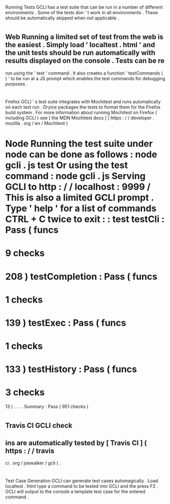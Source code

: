 #
Running
Tests
GCLI
has
a
test
suite
that
can
be
run
in
a
number
of
different
environments
.
Some
of
the
tests
don
'
t
work
in
all
environments
.
These
should
be
automatically
skipped
when
not
applicable
.
#
#
Web
Running
a
limited
set
of
test
from
the
web
is
the
easiest
.
Simply
load
'
localtest
.
html
'
and
the
unit
tests
should
be
run
automatically
with
results
displayed
on
the
console
.
Tests
can
be
re
-
run
using
the
'
test
'
command
.
It
also
creates
a
function
'
testCommands
(
)
'
to
be
run
at
a
JS
prompt
which
enables
the
test
commands
for
debugging
purposes
.
#
#
Firefox
GCLI
'
s
test
suite
integrates
with
Mochitest
and
runs
automatically
on
each
test
run
.
Dryice
packages
the
tests
to
format
them
for
the
Firefox
build
system
.
For
more
information
about
running
Mochitest
on
Firefox
(
including
GCLI
)
see
[
the
MDN
Mochitest
docs
]
(
https
:
/
/
developer
.
mozilla
.
org
/
en
/
Mochitest
)
#
Node
Running
the
test
suite
under
node
can
be
done
as
follows
:
node
gcli
.
js
test
Or
using
the
test
command
:
node
gcli
.
js
Serving
GCLI
to
http
:
/
/
localhost
:
9999
/
This
is
also
a
limited
GCLI
prompt
.
Type
'
help
'
for
a
list
of
commands
CTRL
+
C
twice
to
exit
:
:
test
testCli
:
Pass
(
funcs
=
9
checks
=
208
)
testCompletion
:
Pass
(
funcs
=
1
checks
=
139
)
testExec
:
Pass
(
funcs
=
1
checks
=
133
)
testHistory
:
Pass
(
funcs
=
3
checks
=
13
)
.
.
.
.
Summary
:
Pass
(
951
checks
)
#
Travis
CI
GCLI
check
-
ins
are
automatically
tested
by
[
Travis
CI
]
(
https
:
/
/
travis
-
ci
.
org
/
joewalker
/
gcli
)
.
#
Test
Case
Generation
GCLI
can
generate
test
cases
automagically
.
Load
localtest
.
html
type
a
command
to
be
tested
into
GCLI
and
the
press
F2
.
GCLI
will
output
to
the
console
a
template
test
case
for
the
entered
command
.
